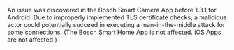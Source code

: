 An issue was discovered in the Bosch Smart Camera App before 1.3.1 for Android. Due to improperly implemented TLS certificate checks, a malicious actor could potentially succeed in executing a man-in-the-middle attack for some connections. (The Bosch Smart Home App is not affected. iOS Apps are not affected.)
